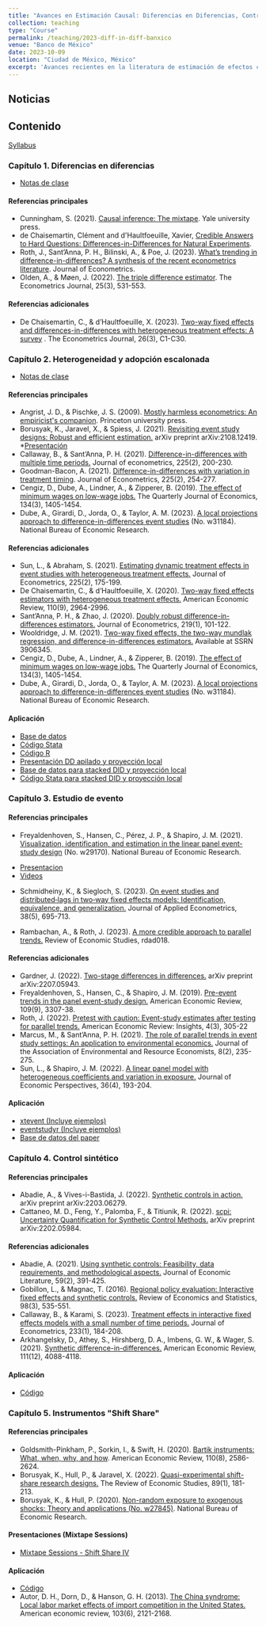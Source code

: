```yaml
---
title: "Avances en Estimación Causal: Diferencias en Diferencias, Control Sintético e Instrumentos Bartik"
collection: teaching
type: "Course"
permalink: /teaching/2023-diff-in-diff-banxico
venue: "Banco de México"
date: 2023-10-09
location: "Ciudad de México, México"
excerpt: 'Avances recientes en la literatura de estimación de efectos causales mediante métodos de diferencias en diferencias y variables instrumentales.'
---
```


## Noticias

## Contenido

[Syllabus](/files/Syllabus_DD_Banxico.pdf)

### Capítulo 1. Diferencias en diferencias
* [Notas de clase](/files/dd_c1.pdf)

#### Referencias principales

* Cunningham, S. (2021). [Causal inference: The mixtape](https://mixtape.scunning.com/). Yale university press.
* de Chaisemartin, Clément and d'Haultfoeuille, Xavier, [Credible Answers to Hard Questions: Differences-in-Differences for Natural Experiments](https://ssrn.com/abstract=4487202).
* Roth, J., Sant’Anna, P. H., Bilinski, A., & Poe, J. (2023). [What’s trending in difference-in-differences? A synthesis of the recent econometrics literature](https://www.sciencedirect.com/science/article/abs/pii/S0304407623001318). Journal of Econometrics.
* Olden, A., & Møen, J. (2022). [The triple difference estimator](https://academic.oup.com/ectj/article/25/3/531/6545797). The Econometrics Journal, 25(3), 531-553.

#### Referencias adicionales
- De Chaisemartin, C., & d’Haultfoeuille, X. (2023). [Two-way fixed effects and differences-in-differences with heterogeneous treatment effects: A survey](https://academic.oup.com/ectj/article/26/3/C1/6604378) . The Econometrics Journal, 26(3), C1-C30.


### Capítulo 2. Heterogeneidad y adopción escalonada
* [Notas de clase](/files/dd_c2.pdf)

#### Referencias principales

* Angrist, J. D., & Pischke, J. S. (2009). [Mostly harmless econometrics: An empiricist's companion](https://www.mostlyharmlesseconometrics.com/). Princeton university press.
* Borusyak, K., Jaravel, X., & Spiess, J. (2021). [Revisiting event study designs: Robust and efficient estimation.](https://papers.ssrn.com/sol3/papers.cfm?abstract_id=2826228) arXiv preprint arXiv:2108.12419.
   *[Presentación](https://github.com/Mixtape-Sessions/Causal-Inference-2/blob/main/Slides/05-Imputation.pdf)
* Callaway, B., & Sant’Anna, P. H. (2021). [Difference-in-differences with multiple time periods.](https://www.sciencedirect.com/science/article/abs/pii/S0304407620303948) Journal of econometrics, 225(2), 200-230.
* Goodman-Bacon, A. (2021). [Difference-in-differences with variation in treatment timing](https://www.sciencedirect.com/science/article/abs/pii/S0304407621001445). Journal of Econometrics, 225(2), 254-277.
* Cengiz, D., Dube, A., Lindner, A., & Zipperer, B. (2019). [The effect of minimum wages on low-wage jobs.](https://academic.oup.com/qje/article/134/3/1405/5484905) The Quarterly Journal of Economics, 134(3), 1405-1454.
* Dube, A., Girardi, D., Jorda, O., & Taylor, A. M. (2023). [A local projections approach to difference-in-differences event studies](https://www.nber.org/papers/w31184) (No. w31184). National Bureau of Economic Research.

#### Referencias adicionales

* Sun, L., & Abraham, S. (2021). [Estimating dynamic treatment effects in event studies with heterogeneous treatment effects.](https://www.sciencedirect.com/science/article/pii/S030440762030378X) Journal of Econometrics, 225(2), 175-199.
* De Chaisemartin, C., & d’Haultfoeuille, X. (2020). [Two-way fixed effects estimators with heterogeneous treatment effects.](https://www.aeaweb.org/articles?id=10.1257/aer.20181169) American Economic Review, 110(9), 2964-2996.
* Sant’Anna, P. H., & Zhao, J. (2020). [Doubly robust difference-in-differences estimators.](https://www.sciencedirect.com/science/article/pii/S0304407620301901) Journal of Econometrics, 219(1), 101-122.
* Wooldridge, J. M. (2021). [Two-way fixed effects, the two-way mundlak regression, and difference-in-differences estimators.](https://papers.ssrn.com/sol3/papers.cfm?abstract_id=3906345) Available at SSRN 3906345.
* Cengiz, D., Dube, A., Lindner, A., & Zipperer, B. (2019). [The effect of minimum wages on low-wage jobs.](https://academic.oup.com/qje/article/134/3/1405/5484905) The Quarterly Journal of Economics, 134(3), 1405-1454.
* Dube, A., Girardi, D., Jorda, O., & Taylor, A. M. (2023). [A local projections approach to difference-in-differences event studies](https://www.nber.org/papers/w31184) (No. w31184). National Bureau of Economic Research.

#### Aplicación

* [Base de datos](/files/code/baker.dta)
* [Código Stata](/files/code/DDConEfectosDeTratamientoHeterogeneos.do)
* [Código R](/files/code/dd_c2.R)
* [Presentación DD apilado y proyección local](/files/dd_apilado.pdf)
* [Base de datos para stacked DID y proyección local](/files/dd_akc.dta)
* [Código Stata para stacked DID y proyección local](/files/dd_apilado.do)


### Capítulo 3. Estudio de evento

#### Referencias principales
* Freyaldenhoven, S., Hansen, C., Pérez, J. P., & Shapiro, J. M. (2021). [Visualization, identification, and estimation in the linear panel event-study design](https://www.nber.org/papers/w29170) (No. w29170). National Bureau of Economic Research.
 - [Presentacion](/files/dd_eventstudytalk.pdf)
 - [Videos](https://www.youtube.com/@linearpanelevent-studydesi780)
* Schmidheiny, K., & Siegloch, S. (2023). [On event studies and distributed‐lags in two‐way fixed effects models: Identification, equivalence, and generalization.](https://onlinelibrary.wiley.com/doi/full/10.1002/jae.2971?casa_token=IE54Z4WFfoUAAAAA%3A8xZGuCrySsOV7Upghv8by_Y9RIg975PS2750L7qfSTWHV5gtLESDlpqCSpiW80FSu7qLkIQMNAg6KWtbtw) Journal of Applied Econometrics, 38(5), 695-713.
- Rambachan, A., & Roth, J. (2023). [A more credible approach to parallel trends.](https://academic.oup.com/restud/article/90/5/2555/7039335) Review of Economic Studies, rdad018.

#### Referencias adicionales
* Gardner, J. (2022). [Two-stage differences in differences.](https://arxiv.org/abs/2207.05943) arXiv preprint arXiv:2207.05943.
* Freyaldenhoven, S., Hansen, C., & Shapiro, J. M. (2019). [Pre-event trends in the panel event-study design.](https://www.aeaweb.org/articles?id=10.1257/aer.20180609) American Economic Review, 109(9), 3307-38.
* Roth, J. (2022). [Pretest with caution: Event-study estimates after testing for parallel trends.](https://www.aeaweb.org/articles?id=10.1257/aeri.20210236) American Economic Review: Insights, 4(3), 305-22
* Marcus, M., & Sant’Anna, P. H. (2021). [The role of parallel trends in event study settings: An application to environmental economics.](https://www.journals.uchicago.edu/doi/full/10.1086/711509) Journal of the Association of Environmental and Resource Economists, 8(2), 235-275.
* Sun, L., & Shapiro, J. M. (2022). [A linear panel model with heterogeneous coefficients and variation in exposure.](https://pubs.aeaweb.org/doi/pdfplus/10.1257/jep.36.4.193) Journal of Economic Perspectives, 36(4), 193-204.



#### Aplicación

* [xtevent (Incluye ejemplos)](https://github.com/JMSLab/xtevent)
* [eventstudyr (Incluye ejemplos)](https://github.com/JMSLab/eventstudyr)
* [Base de datos del paper](/files/dd_simulation_data_dynamic.dta)

### Capítulo 4. Control sintético

#### Referencias principales
* Abadie, A., & Vives-i-Bastida, J. (2022). [Synthetic controls in action.](https://arxiv.org/abs/2203.06279) arXiv preprint arXiv:2203.06279.
* Cattaneo, M. D., Feng, Y., Palomba, F., & Titiunik, R. (2022). [scpi: Uncertainty Quantification for Synthetic Control Methods.](https://nppackages.github.io/references/Cattaneo-Feng-Palomba-Titiunik_2023_scpi.pdf) arXiv preprint arXiv:2202.05984.

#### Referencias adicionales
* Abadie, A. (2021). [Using synthetic controls: Feasibility, data requirements, and methodological aspects.](https://www.aeaweb.org/articles?id=10.1257/jel.20191450) Journal of Economic Literature, 59(2), 391-425.
* Gobillon, L., & Magnac, T. (2016). [Regional policy evaluation: Interactive fixed effects and synthetic controls.](https://direct.mit.edu/rest/article/98/3/535/58348/Regional-Policy-Evaluation-Interactive-Fixed) Review of Economics and Statistics, 98(3), 535-551.
* Callaway, B., & Karami, S. (2023). [Treatment effects in interactive fixed effects models with a small number of time periods.](https://www.sciencedirect.com/science/article/pii/S030440762200029X) Journal of Econometrics, 233(1), 184-208.
* Arkhangelsky, D., Athey, S., Hirshberg, D. A., Imbens, G. W., & Wager, S. (2021). [Synthetic difference-in-differences.](https://www.aeaweb.org/articles?id=10.1257/aer.20190159) American Economic Review, 111(12), 4088-4118.

#### Aplicación

* [Código](/files/dd_control_sintetico_ejemplo.zip)


### Capítulo 5. Instrumentos "Shift Share"

#### Referencias principales
* Goldsmith-Pinkham, P., Sorkin, I., & Swift, H. (2020). [Bartik instruments: What, when, why, and how](https://www.aeaweb.org/articles?id=10.1257/aer.20181047). American Economic Review, 110(8), 2586-2624.
* Borusyak, K., Hull, P., & Jaravel, X. (2022). [Quasi-experimental shift-share research designs.](https://academic.oup.com/restud/article-abstract/89/1/181/6294942?redirectedFrom=fulltext) The Review of Economic Studies, 89(1), 181-213.
* Borusyak, K., & Hull, P. (2020). [Non-random exposure to exogenous shocks: Theory and applications (No. w27845)](https://www.nber.org/system/files/working_papers/w27845/revisions/w27845.rev0.pdf). National Bureau of Economic Research.

#### Presentaciones (Mixtape Sessions)

* [Mixtape Sessions - Shift Share IV](https://github.com/Mixtape-Sessions/Shift-Share/)

#### Aplicación
* [Código](/files/dd_ssiv_ejemplo.zip)
* Autor, D. H., Dorn, D., & Hanson, G. H. (2013). [The China syndrome: Local labor market effects of import competition in the United States.](https://www.aeaweb.org/articles?id=10.1257/aer.103.6.2121) American economic review, 103(6), 2121-2168.



